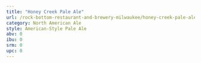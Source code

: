 ```yaml
---
title: "Honey Creek Pale Ale"
url: /rock-bottom-restaurant-and-brewery-milwaukee/honey-creek-pale-ale/
category: North American Ale
style: American-Style Pale Ale
abv: 0
ibu: 0
srm: 0
upc: 0
---
```


